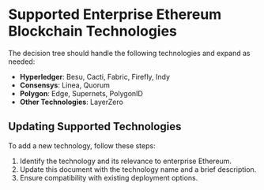 # Supported Enterprise Ethereum Blockchain Technologies

The decision tree should handle the following technologies and expand as needed:

- **Hyperledger**: Besu, Cacti, Fabric, Firefly, Indy
- **Consensys**: Linea, Quorum
- **Polygon**: Edge, Supernets, PolygonID
- **Other Technologies**: LayerZero

## Updating Supported Technologies
To add a new technology, follow these steps:
1. Identify the technology and its relevance to enterprise Ethereum.
2. Update this document with the technology name and a brief description.
3. Ensure compatibility with existing deployment options.